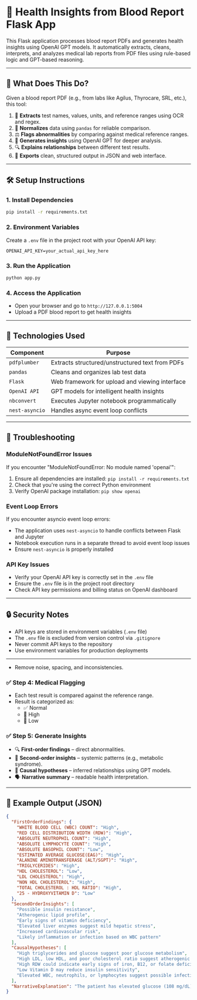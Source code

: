 # 🧪 Health Insights from Blood Report Flask App

This Flask application processes blood report PDFs and generates health insights using OpenAI GPT models. It automatically extracts, cleans, interprets, and analyzes medical lab reports from PDF files using rule-based logic and GPT-based reasoning.

---

## 🚀 What Does This Do?

Given a blood report PDF (e.g., from labs like Agilus, Thyrocare, SRL, etc.), this tool:

1. 🧾 **Extracts** test names, values, units, and reference ranges using OCR and regex.
2. 🧼 **Normalizes** data using `pandas` for reliable comparison.
3. ⚖️ **Flags abnormalities** by comparing against medical reference ranges.
4. 🧠 **Generates insights** using OpenAI GPT for deeper analysis.
5. 🔍 **Explains relationships** between different test results.
6. 🧾 **Exports** clean, structured output in JSON and web interface.

---

## 🛠️ Setup Instructions

### 1. Install Dependencies
```bash
pip install -r requirements.txt
```

### 2. Environment Variables
Create a `.env` file in the project root with your OpenAI API key:
```env
OPENAI_API_KEY=your_actual_api_key_here
```

### 3. Run the Application
```bash
python app.py
```

### 4. Access the Application
- Open your browser and go to `http://127.0.0.1:5004`
- Upload a PDF blood report to get health insights

---

## 🧱 Technologies Used

| Component     | Purpose                                           |
|--------------|---------------------------------------------------|
| `pdfplumber`  | Extracts structured/unstructured text from PDFs   |
| `pandas`      | Cleans and organizes lab test data                |
| `Flask`       | Web framework for upload and viewing interface    |
| `OpenAI API`  | GPT models for intelligent health insights        |
| `nbconvert`   | Executes Jupyter notebook programmatically       |
| `nest-asyncio`| Handles async event loop conflicts               |

---

## 🔧 Troubleshooting

### ModuleNotFoundError Issues
If you encounter "ModuleNotFoundError: No module named 'openai'":
1. Ensure all dependencies are installed: `pip install -r requirements.txt`
2. Check that you're using the correct Python environment
3. Verify OpenAI package installation: `pip show openai`

### Event Loop Errors
If you encounter asyncio event loop errors:
- The application uses `nest-asyncio` to handle conflicts between Flask and Jupyter
- Notebook execution runs in a separate thread to avoid event loop issues
- Ensure `nest-asyncio` is properly installed

### API Key Issues
- Verify your OpenAI API key is correctly set in the `.env` file
- Ensure the `.env` file is in the project root directory
- Check API key permissions and billing status on OpenAI dashboard

---

## 🔒 Security Notes

- API keys are stored in environment variables (`.env` file)
- The `.env` file is excluded from version control via `.gitignore`
- Never commit API keys to the repository
- Use environment variables for production deployments

---
- Remove noise, spacing, and inconsistencies.

### ✅ Step 4: Medical Flagging
- Each test result is compared against the reference range.
- Result is categorized as:
  - ✅ Normal
  - 🔺 High
  - 🔻 Low

### ✅ Step 5: Generate Insights
- 🔍 **First-order findings** – direct abnormalities.
- 🧠 **Second-order insights** – systemic patterns (e.g., metabolic syndrome).
- 🔄 **Causal hypotheses** – inferred relationships using GPT models.
- 🗣️ **Narrative summary** – readable health interpretation.

---

## 🧾 Example Output (JSON)

```json
{
  "FirstOrderFindings": {
    "WHITE BLOOD CELL (WBC) COUNT": "High",
    "RED CELL DISTRIBUTION WIDTH (RDW)": "High",
    "ABSOLUTE NEUTROPHIL COUNT": "High",
    "ABSOLUTE LYMPHOCYTE COUNT": "High",
    "ABSOLUTE BASOPHIL COUNT": "Low",
    "ESTIMATED AVERAGE GLUCOSE(EAG)": "High",
    "ALANINE AMINOTRANSFERASE (ALT/SGPT)": "High",
    "TRIGLYCERIDES": "High",
    "HDL CHOLESTEROL": "Low",
    "LDL CHOLESTEROL": "High",
    "NON HDL CHOLESTEROL": "High",
    "TOTAL CHOLESTEROL : HDL RATIO": "High",
    "25 - HYDROXYVITAMIN D": "Low"
  },
  "SecondOrderInsights": [
    "Possible insulin resistance",
    "Atherogenic lipid profile",
    "Early signs of vitamin deficiency",
    "Elevated liver enzymes suggest mild hepatic stress",
    "Increased cardiovascular risk",
    "Likely inflammation or infection based on WBC pattern"
  ],
  "CausalHypotheses": [
    "High triglycerides and glucose suggest poor glucose metabolism",
    "High LDL, low HDL, and poor cholesterol ratio suggest atherogenic lipid profile",
    "High RDW could indicate early signs of iron, B12, or folate deficiency",
    "Low Vitamin D may reduce insulin sensitivity",
    "Elevated WBC, neutrophils, or lymphocytes suggest possible infection or inflammation"
  ],
  "NarrativeExplanation": "The patient has elevated glucose (108 mg/dL) and HbA1c (5.8%),indicating possible insulin resistance.High triglycerides (210 mg/dL) support this.Vitamin D deficiency may also contribute."
}
